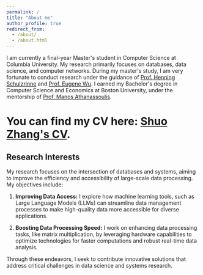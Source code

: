 ```yaml
---
permalink: /
title: "About me"
author_profile: true
redirect_from: 
  - /about/
  - /about.html
---
```


I am currently a final-year Master's student in Computer Science at Columbia University. My research primarily focuses on databases, data science, and computer networks. During my master's study, I am very fortunate to conduct research under the guidance of [Prof. Henning Schulzrinne](https://www.cs.columbia.edu/~hgs/) and [Prof. Eugene Wu](http://www.eugenewu.net/). I earned my Bachelor's degree in Computer Science and Economics at Boston University, under the mentorship of [Prof. Manos Athanassoulis](https://cs-people.bu.edu/mathan/).

# You can find my CV here: [Shuo Zhang's CV](../assets/Shuo_Zhang_CV.pdf).

Research Interests
------

My research focuses on the intersection of databases and systems, aiming to improve the efficiency and accessibility of large-scale data processing. My objectives include:

1. **Improving Data Access:** I explore how machine learning tools, such as Large Language Models (LLMs) can streamline data management processes to make high-quality data more accessible for diverse applications.

2. **Boosting Data Processing Speed:** I work on enhancing data processing tasks, like matrix multiplication, by leveraging hardware capabilities to optimize technologies for faster computations and robust real-time data analysis.

Through these endeavors, I seek to contribute innovative solutions that address critical challenges in data science and systems research.

